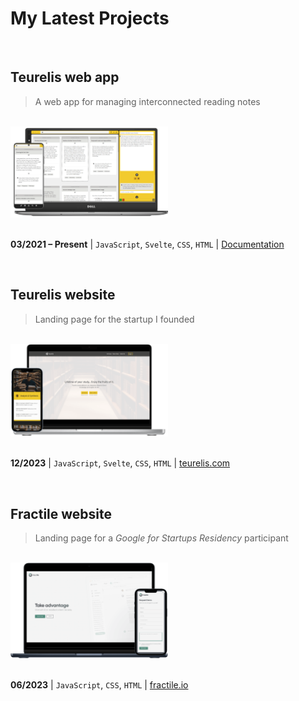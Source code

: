 # My Latest Projects

<br />

## Teurelis web app

> A web app for managing interconnected reading notes

<br />
<a href="https://github.com/m-kupiec/portfolio/blob/main/teurelis-app/README.md">
  <img alt="Teurelis" src="./teurelis-app/assets/mockup.png" width="50%">
</a>

<br/>
<br/>

**03/2021 – Present** | `JavaScript`, `Svelte`, `CSS`, `HTML` | [Documentation](https://github.com/m-kupiec/portfolio/blob/main/teurelis-app/README.md)

<br/>

## Teurelis website

> Landing page for the startup I&nbsp;founded

<br />
<a href="https://teurelis.com/">
  <img alt="Teurelis" src="./teurelis-website/assets/mockup.png" width="50%">
</a>

<br/>
<br/>

**12/2023** | `JavaScript`, `Svelte`, `CSS`, `HTML` | [teurelis.com](https://teurelis.com/)

<br/>

## Fractile website

> Landing page for a *Google for Startups Residency* participant

<br />
<a href="https://fractile.io/">
  <img alt="Fractile" src="./fractile-website/assets/mockup.png" width="50%">
</a>

<br/>
<br/>

**06/2023** | `JavaScript`, `CSS`, `HTML` | [fractile.io](https://fractile.io/)

<br />
